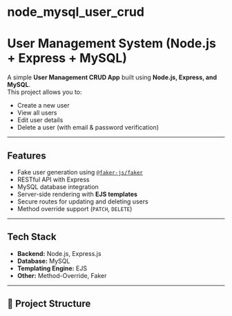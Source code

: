 # node_mysql_user_crud

# User Management System (Node.js + Express + MySQL)

A simple **User Management CRUD App** built using **Node.js, Express, and MySQL**.  
This project allows you to:

-  Create a new user  
-  View all users  
-  Edit user details  
-  Delete a user (with email & password verification)  

---

##  Features
- Fake user generation using [`@faker-js/faker`](https://github.com/faker-js/faker)
- RESTful API with Express
- MySQL database integration
- Server-side rendering with **EJS templates**
- Secure routes for updating and deleting users
- Method override support (`PATCH`, `DELETE`)

---

##  Tech Stack
- **Backend:** Node.js, Express.js  
- **Database:** MySQL  
- **Templating Engine:** EJS  
- **Other:** Method-Override, Faker  

---

## 📂 Project Structure

